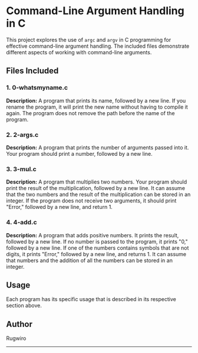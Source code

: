 # Command-Line Argument Handling in C

This project explores the use of `argc` and `argv` in C programming for effective command-line argument handling. The included files demonstrate different aspects of working with command-line arguments.

## Files Included

### 1. 0-whatsmyname.c

**Description:**
A program that prints its name, followed by a new line. If you rename the program, it will print the new name without having to compile it again. The program does not remove the path before the name of the program.

### 2. 2-args.c

**Description:**
A program that prints the number of arguments passed into it. Your program should print a number, followed by a new line.

### 3. 3-mul.c

**Description:**
A program that multiplies two numbers. Your program should print the result of the multiplication, followed by a new line. It can assume that the two numbers and the result of the multiplication can be stored in an integer. If the program does not receive two arguments, it should print "Error," followed by a new line, and return 1.

### 4. 4-add.c

**Description:**
A program that adds positive numbers. It prints the result, followed by a new line. If no number is passed to the program, it prints "0," followed by a new line. If one of the numbers contains symbols that are not digits, it prints "Error," followed by a new line, and returns 1. It can assume that numbers and the addition of all the numbers can be stored in an integer.

## Usage

Each program has its specific usage that is described in its respective section above.

## Author

Rugwiro

---



